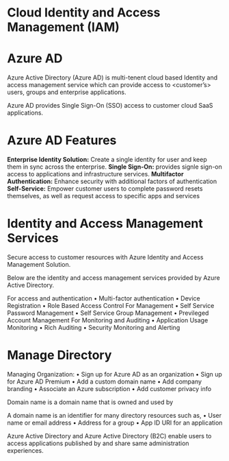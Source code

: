 # Cloud Identity and Access Management (IAM)

# Azure AD
Azure Active Directory (Azure AD) is multi-tenent cloud based Identity and access management service which can provide access to <customer’s> users, groups and enterprise applications.

Azure AD provides Single Sign-On (SSO) access to customer cloud SaaS applications.

# Azure AD Features
**Enterprise Identity Solution:** Create a single identity for user and keep them in sync across the enterprise.
**Single Sign-On:** provides signle sign-on access to applications and infrastructure services.
**Multifactor Authentication:** Enhance security with additional factors of authentication
**Self-Service:** Empower customer users to complete password resets themselves, as well as request access to specific apps and services


# Identity and Access Management Services
Secure access to customer resources with Azure Identity and Access Management Solution.

Below are the identity and access management services provided by Azure Active Directory.

For access and authentication
  •	Multi-factor authentication
  •	Device Registration
  •	Role Based Access Control
For Management 
  •	Self Service Password Management
  •	Self Service Group Management
  •	Previleged Account Management
For Monitoring and Auditing
  •	Application Usage Monitoring
  •	Rich Auditing
  •	Security Monitoring and Alerting


# Manage Directory
Managing <customer> Organization:
  •	Sign up for Azure AD as an organization
  •	Sign up for Azure AD Premium
  •	Add a custom domain name
  •	Add company branding
  •	Associate an Azure subscription
  •	Add customer privacy info
  
Domain name is a domain name that is owned and used by <customer>
  
A domain name is an identifier for many directory resources such as,
  •	User name or email address
  •	Address for a group
  •	App ID URI for an application
  
Azure Active Directory and Azure Active Directory (B2C) enable users to access applications published by <customer> and share same administration experiences.

